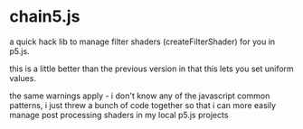 # chain5.js
a quick hack lib to manage filter shaders (createFilterShader) for you in p5.js.

this is a little better than the previous version in that this lets you set uniform values.

the same warnings apply - i don't know any of the javascript common patterns, i just threw a bunch of code together so that i can more easily manage post processing shaders in my local p5.js projects
